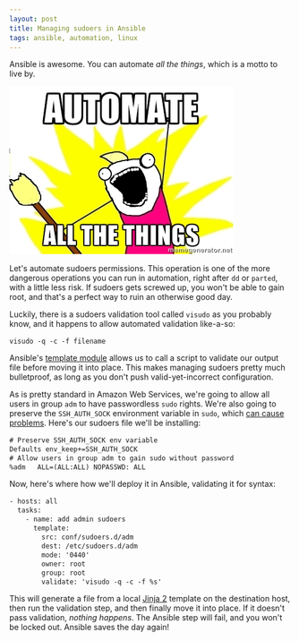 ```yaml
---
layout: post
title: Managing sudoers in Ansible
tags: ansible, automation, linux
---
```


Ansible is awesome. You can automate _all the things_, which is a motto to live by.

![Automate ALL THE THINGS][img-automate-att]

Let's automate sudoers permissions. This operation is one of the more dangerous operations you can run in automation,
right after `dd` or `parted`, with a little less risk. If sudoers gets screwed up, you won't be able to gain root, and
that's a perfect way to ruin an otherwise good day.

Luckily, there is a sudoers validation tool called `visudo` as you probably know, and it happens to allow automated
validation like-a-so:

```
visudo -q -c -f filename
```

Ansible's [template module][ansible-template] allows us to call a script to validate our output file before moving it
into place. This makes managing sudoers pretty much bulletproof, as long as you don't push valid-yet-incorrect configuration.

As is pretty standard in Amazon Web Services, we're going to allow all users in group `adm` to have passwordless `sudo`
rights. We're also going to preserve the `SSH_AUTH_SOCK` environment variable in `sudo`, which
[can cause problems][post-rsync-as-root]. Here's our sudoers file we'll be installing:

```
# Preserve SSH_AUTH_SOCK env variable
Defaults env_keep+=SSH_AUTH_SOCK
# Allow users in group adm to gain sudo without password
%adm   ALL=(ALL:ALL) NOPASSWD: ALL
```

Now, here's where how we'll deploy it in Ansible, validating it for syntax:

```
- hosts: all
  tasks:
    - name: add admin sudoers
      template:
        src: conf/sudoers.d/adm
        dest: /etc/sudoers.d/adm
        mode: '0440'
        owner: root
        group: root
        validate: 'visudo -q -c -f %s'
```

This will generate a file from a local [Jinja 2][jinja] template on the destination host, then run the validation step,
and then finally move it into place. If it doesn't pass validation, _nothing happens_. The Ansible step will fail, and
you won't be locked out. Ansible saves the day again!

 [img-automate-att]: /images/2015-12-02-ansible-sudoers/automate-all-the-things.jpg
 [ansible-template]: https://docs.ansible.com/ansible/template_module.html
 [jinja]: http://jinja.pocoo.org/
 [post-rsync-as-root]: /2015/11/rsync-as-root/
